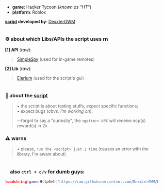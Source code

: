 - **game**: Hacker Tycoon (*known as "HT"*)<br>
- **platform**: Roblox

**[script](./Scripts%20Folder/Script.lua) developed by**: [DexxterGWM](https://github.com/DexxterGWM)

#

### ⚙ about which Libs/APIs the script uses rn

**[1] API** (*raw*):<br>
> [SimpleSpy](https://raw.githubusercontent.com/exxtremestuffs/SimpleSpySource/master/SimpleSpy.lua) (used for in-game remotes)<br>

**[2] Lib** (*raw*):<br>
> [Elerium](https://raw.githubusercontent.com/memejames/elerium-v2-ui-library/main/Library) (used for the script's gui)

#

### 🧾 about the [script](./Scripts%20Folder/Script.lua)
> • the script is about testing stuffs, expect specific functions;<br>
> • expect bugs (*obvs, I'm working on*);
>
> --forgot to say a "curiosity", the `<getter> NPC` will receive ncp(s) reward(s) in 2x.

### ⚠ warns
> • please, `run the <script> just 1 time` (causes an error with the library, I'm aware about)

#

### &ensp;&ensp;also `ctrl + c/v` for dumb guys:
```lua
loadstring(game:HttpGet('https://raw.githubusercontent.com/DexxterGWM/HTScript/main/Scripts%20Folder/Script.lua'))()
```
